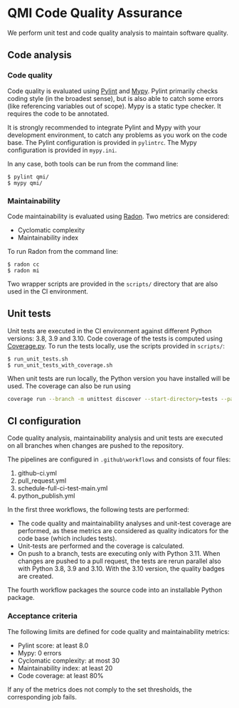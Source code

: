 QMI Code Quality Assurance
==========================

We perform unit test and code quality analysis to maintain software quality.


Code analysis
-------------

### Code quality

Code quality is evaluated using [Pylint](https://www.pylint.org) and [Mypy](http://mypy-lang.org). Pylint primarily
checks coding style (in the broadest sense), but is also able to catch some errors (like referencing variables out of
scope). Mypy is a static type checker. It requires the code to be annotated.

It is strongly recommended to integrate Pylint and Mypy with your development environment, to catch any problems as
you work on the code base. The Pylint configuration is provided in `pylintrc`. The Mypy configuration is provided in
`mypy.ini`.

In any case, both tools can be run from the command line:

    $ pylint qmi/
    $ mypy qmi/


### Maintainability

Code maintainability is evaluated using [Radon](https://radon.readthedocs.io/en/latest/). Two metrics are considered:

 - Cyclomatic complexity
 - Maintainability index

To run Radon from the command line:

    $ radon cc
    $ radon mi

Two wrapper scripts are provided in the `scripts/` directory that are also used in the CI environment.


Unit tests
----------

Unit tests are executed in the CI environment against different Python versions: 3.8, 3.9 and 3.10. Code coverage of
the tests is computed using [Coverage.py](https://coverage.readthedocs.io/en/coverage-5.3.1/). To run the tests
locally, use the scripts provided in `scripts/`:

    $ run_unit_tests.sh
    $ run_unit_tests_with_coverage.sh

When unit tests are run locally, the Python version you have installed will be used. The coverage can also be run using
```zsh
coverage run --branch -m unittest discover --start-directory=tests --pattern="test_*.py";
```


CI configuration
----------------

Code quality analysis, maintainability analysis and unit tests are executed on all branches when changes are pushed
to the repository.

The pipelines are configured in `.github\workflows` and consists of four files:

  1. github-ci.yml
  2. pull_request.yml
  3. schedule-full-ci-test-main.yml
  4. python_publish.yml

In the first three workflows, the following tests are performed:
- The code quality and maintainability analyses and unit-test coverage are performed, as these metrics are considered as quality indicators for the code base (which includes
tests).
- Unit-tests are performed and the coverage is calculated.
- On push to a branch, tests are executing only with Python 3.11. When changes are pushed to a pull request, the tests are rerun parallel also with Python 3.8, 3.9 and 3.10. With the 3.10 version, the quality badges are created.

The fourth workflow packages the source code into an installable Python package.


### Acceptance criteria

The following limits are defined for code quality and maintainability metrics:

 - Pylint score: at least 8.0
 - Mypy: 0 errors
 - Cyclomatic complexity: at most 30
 - Maintainability index: at least 20
 - Code coverage: at least 80%

If any of the metrics does not comply to the set thresholds, the corresponding job fails.
